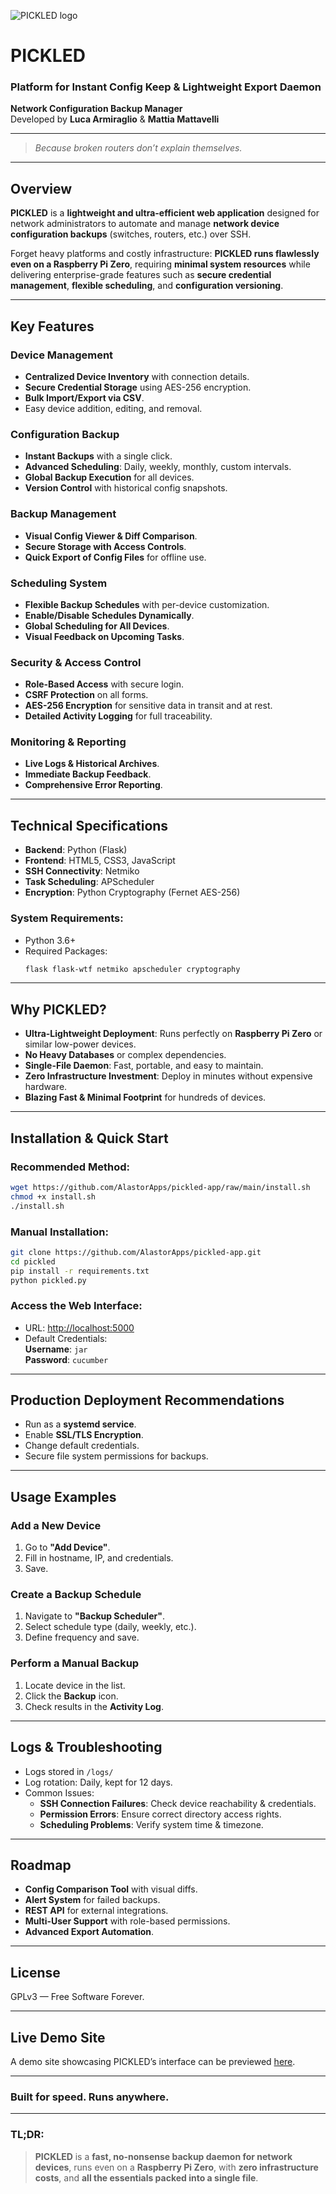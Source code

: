 ![PICKLED logo](https://raw.githubusercontent.com/AlastorApps/pickled/refs/heads/main/static/PICKLED_logo320.png)



# PICKLED
### Platform for Instant Config Keep & Lightweight Export Daemon
**Network Configuration Backup Manager**  
Developed by **Luca Armiraglio** & **Mattia Mattavelli**

---

> _Because broken routers don’t explain themselves._

---

## Overview
**PICKLED** is a **lightweight and ultra-efficient web application** designed for network administrators to automate and manage **network device configuration backups** (switches, routers, etc.) over SSH.

Forget heavy platforms and costly infrastructure: **PICKLED runs flawlessly even on a Raspberry Pi Zero**, requiring **minimal system resources** while delivering enterprise-grade features such as **secure credential management**, **flexible scheduling**, and **configuration versioning**.

---

## Key Features
### Device Management
- **Centralized Device Inventory** with connection details.
- **Secure Credential Storage** using AES-256 encryption.
- **Bulk Import/Export via CSV**.
- Easy device addition, editing, and removal.

### Configuration Backup
- **Instant Backups** with a single click.
- **Advanced Scheduling**: Daily, weekly, monthly, custom intervals.
- **Global Backup Execution** for all devices.
- **Version Control** with historical config snapshots.

### Backup Management
- **Visual Config Viewer & Diff Comparison**.
- **Secure Storage with Access Controls**.
- **Quick Export of Config Files** for offline use.

### Scheduling System
- **Flexible Backup Schedules** with per-device customization.
- **Enable/Disable Schedules Dynamically**.
- **Global Scheduling for All Devices**.
- **Visual Feedback on Upcoming Tasks**.

### Security & Access Control
- **Role-Based Access** with secure login.
- **CSRF Protection** on all forms.
- **AES-256 Encryption** for sensitive data in transit and at rest.
- **Detailed Activity Logging** for full traceability.

### Monitoring & Reporting
- **Live Logs & Historical Archives**.
- **Immediate Backup Feedback**.
- **Comprehensive Error Reporting**.

---

## Technical Specifications
- **Backend**: Python (Flask)
- **Frontend**: HTML5, CSS3, JavaScript
- **SSH Connectivity**: Netmiko
- **Task Scheduling**: APScheduler
- **Encryption**: Python Cryptography (Fernet AES-256)

### System Requirements:
- Python 3.6+
- Required Packages:
  ```bash
  flask flask-wtf netmiko apscheduler cryptography
  ```

---

## Why PICKLED?
- **Ultra-Lightweight Deployment**: Runs perfectly on **Raspberry Pi Zero** or similar low-power devices.
- **No Heavy Databases** or complex dependencies.
- **Single-File Daemon**: Fast, portable, and easy to maintain.
- **Zero Infrastructure Investment**: Deploy in minutes without expensive hardware.
- **Blazing Fast & Minimal Footprint** for hundreds of devices.

---

## Installation & Quick Start
### Recommended Method:
```bash
wget https://github.com/AlastorApps/pickled-app/raw/main/install.sh
chmod +x install.sh
./install.sh
```

### Manual Installation:
```bash
git clone https://github.com/AlastorApps/pickled-app.git
cd pickled
pip install -r requirements.txt
python pickled.py
```

### Access the Web Interface:
- URL: [http://localhost:5000](http://localhost:5000)
- Default Credentials:  
  **Username**: `jar`  
  **Password**: `cucumber`

---

## Production Deployment Recommendations
- Run as a **systemd service**.
- Enable **SSL/TLS Encryption**.
- Change default credentials.
- Secure file system permissions for backups.

---

## Usage Examples
### Add a New Device
1. Go to **"Add Device"**.
2. Fill in hostname, IP, and credentials.
3. Save.

### Create a Backup Schedule
1. Navigate to **"Backup Scheduler"**.
2. Select schedule type (daily, weekly, etc.).
3. Define frequency and save.

### Perform a Manual Backup
1. Locate device in the list.
2. Click the **Backup** icon.
3. Check results in the **Activity Log**.

---

## Logs & Troubleshooting
- Logs stored in `/logs/`
- Log rotation: Daily, kept for 12 days.
- Common Issues:
  - **SSH Connection Failures**: Check device reachability & credentials.
  - **Permission Errors**: Ensure correct directory access rights.
  - **Scheduling Problems**: Verify system time & timezone.

---

## Roadmap
- **Config Comparison Tool** with visual diffs.
- **Alert System** for failed backups.
- **REST API** for external integrations.
- **Multi-User Support** with role-based permissions.
- **Advanced Export Automation**.

---

## License
GPLv3 — Free Software Forever.

---

## Live Demo Site
A demo site showcasing PICKLED’s interface can be previewed [here](#).

---

### Built for speed. Runs anywhere.

---

### TL;DR:
> **PICKLED** is a **fast, no-nonsense backup daemon for network devices**, runs even on a **Raspberry Pi Zero**, with **zero infrastructure costs**, and **all the essentials packed into a single file**.
